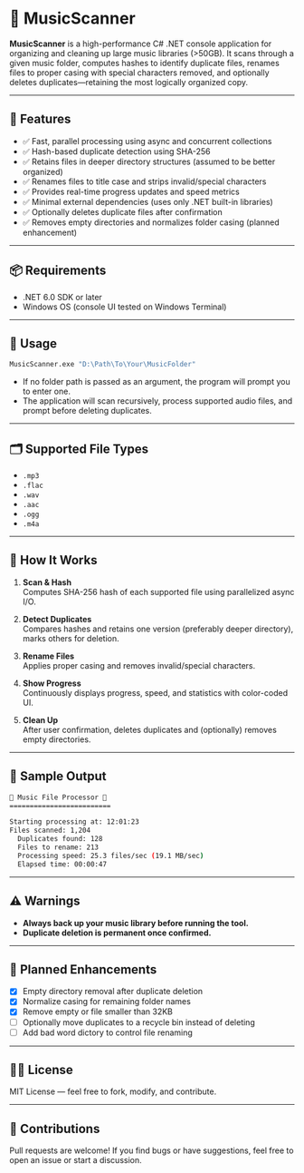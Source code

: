 # 🎵 MusicScanner

**MusicScanner** is a high-performance C# .NET console application for organizing and cleaning up large music libraries (>50GB). It scans through a given music folder, computes hashes to identify duplicate files, renames files to proper casing with special characters removed, and optionally deletes duplicates—retaining the most logically organized copy.

---

## 🚀 Features

- ✅ Fast, parallel processing using async and concurrent collections
- ✅ Hash-based duplicate detection using SHA-256
- ✅ Retains files in deeper directory structures (assumed to be better organized)
- ✅ Renames files to title case and strips invalid/special characters
- ✅ Provides real-time progress updates and speed metrics
- ✅ Minimal external dependencies (uses only .NET built-in libraries)
- ✅ Optionally deletes duplicate files after confirmation
- ✅ Removes empty directories and normalizes folder casing (planned enhancement)

---

## 📦 Requirements

- .NET 6.0 SDK or later
- Windows OS (console UI tested on Windows Terminal)

---

## 🧰 Usage

```bash
MusicScanner.exe "D:\Path\To\Your\MusicFolder"
```

- If no folder path is passed as an argument, the program will prompt you to enter one.
- The application will scan recursively, process supported audio files, and prompt before deleting duplicates.

---

## 🗂 Supported File Types

- `.mp3`
- `.flac`
- `.wav`
- `.aac`
- `.ogg`
- `.m4a`

---

## 🧠 How It Works

1. **Scan & Hash**  
   Computes SHA-256 hash of each supported file using parallelized async I/O.

2. **Detect Duplicates**  
   Compares hashes and retains one version (preferably deeper directory), marks others for deletion.

3. **Rename Files**  
   Applies proper casing and removes invalid/special characters.

4. **Show Progress**  
   Continuously displays progress, speed, and statistics with color-coded UI.

5. **Clean Up**  
   After user confirmation, deletes duplicates and (optionally) removes empty directories.

---

## 🧪 Sample Output

```bash
🎵 Music File Processor 🎵
=========================

Starting processing at: 12:01:23
Files scanned: 1,204
  Duplicates found: 128
  Files to rename: 213
  Processing speed: 25.3 files/sec (19.1 MB/sec)
  Elapsed time: 00:00:47
```

---

## ⚠️ Warnings

- **Always back up your music library before running the tool.**
- **Duplicate deletion is permanent once confirmed.**

---

## 🧱 Planned Enhancements

- [x] Empty directory removal after duplicate deletion
- [x] Normalize casing for remaining folder names
- [x] Remove empty or file smaller than 32KB
- [ ] Optionally move duplicates to a recycle bin instead of deleting
- [ ] Add bad word dictory to control file renaming

---

## 👨‍💻 License

MIT License — feel free to fork, modify, and contribute.

---

## 🤝 Contributions

Pull requests are welcome! If you find bugs or have suggestions, feel free to open an issue or start a discussion.
